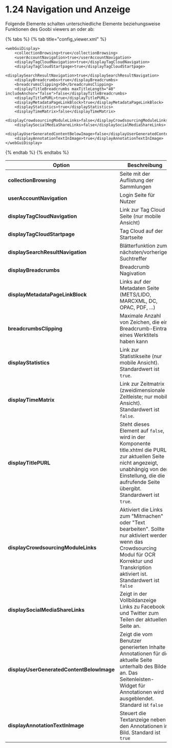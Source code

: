 # 1.24 Navigation und Anzeige

Folgende Elemente schalten unterschiedliche Elemente beziehungsweise Funktionen des Goobi viewers an oder ab:

{% tabs %}
{% tab title="config_viewer.xml" %}
```markup
<webGuiDisplay>
    <collectionBrowsing>true</collectionBrowsing>
    <userAccountNavigation>true</userAccountNavigation>
    <displayTagCloudNavigation>true</displayTagCloudNavigation>
    <displayTagCloudStartpage>true</displayTagCloudStartpage>
    <displaySearchResultNavigation>true</displaySearchResultNavigation>
    <displayBreadcrumbs>true</displayBreadcrumbs>
    <breadcrumsClipping>50</breadcrumsClipping>
    <displayTitleBreadcrumbs maxTitleLength="40" includeAnchor="false">false</displayTitleBreadcrumbs>
    <displayTitlePURL>true</displayTitlePURL>
    <displayMetadataPageLinkBlock>true</displayMetadataPageLinkBlock>
    <displayStatistics>true</displayStatistics>
    <displayTimeMatrix>false</displayTimeMatrix>
    <displayCrowdsourcingModuleLinks>false</displayCrowdsourcingModuleLinks>
    <displaySocialMediaShareLinks>false</displaySocialMediaShareLinks>
    <displayUserGeneratedContentBelowImage>false</displayUserGeneratedContentBelowImage>
    <displayAnnotationTextInImage>true</displayAnnotationTextInImage>
</webGuiDisplay>
```
{% endtab %}
{% endtabs %}

| **Option**                                | Beschreibung                                                                                                                                                                                                   |
| ----------------------------------------- | -------------------------------------------------------------------------------------------------------------------------------------------------------------------------------------------------------------- |
| **collectionBrowsing**                    | Seite mit der Auflistung der Sammlungen                                                                                                                                                                        |
| **userAccountNavigation**                 | Login Seite für Nutzer                                                                                                                                                                                         |
| **displayTagCloudNavigation**             | Link zur Tag Cloud Seite (nur mobile Ansicht)                                                                                                                                                                  |
| **displayTagCloudStartpage**              | Tag Cloud auf der Startseite                                                                                                                                                                                   |
| **displaySearchResultNavigation**         | Blätterfunktion zum nächsten/vorherigen Suchtreffer                                                                                                                                                            |
| **displayBreadcrumbs**                    | Breadcrumb Nagivation                                                                                                                                                                                          |
| **displayMetadataPageLinkBlock**          | Links auf der Metadaten Seite (METS/LIDO, MARCXML, DC, OPAC, PDF, ...)                                                                                                                                         |
| **breadcrumbsClipping**                   | Maximale Anzahl von Zeichen, die ein Breadcrumb-Eintrag eines Werktitels haben kann                                                                                                                            |
| **displayStatistics**                     | Link zur Statistikseite (nur mobile Ansicht). Standardwert ist `true`.                                                                                                                                         |
| **displayTimeMatrix**                     | Link zur Zeitmatrix (zweidimensionale Zeitleiste; nur mobile Ansicht). Standardwert ist `false`.                                                                                                               |
| **displayTitlePURL**                      | Steht dieses Element auf `false`, wird in der Komponente title.xhtml die PURL zur aktuellen Seite nicht angezeigt, unabhängig von der Einstellung, die die aufrufende Seite übergibt. Standardwert ist `true`. |
| **displayCrowdsourcingModuleLinks**       | Aktiviert die Links zum "Mitmachen" oder "Text bearbeiten". Sollte nur aktiviert werden, wenn das Crowdsourcing Modul für OCR Korrektur und Transkription aktiviert ist. Standardwert ist `false`              |
| **displaySocialMediaShareLinks**          | Zeigt in der Vollbildanzeige Links zu Facebook und Twitter zum Teilen der aktuellen Seite an.                                                                                                                  |
| **displayUserGeneratedContentBelowImage** | Zeigt die vom Benutzer generierten Inhalte / Annotationen für die aktuelle Seite unterhalb des Bildes an. Das Seitenleisten-Widget für Annotationen wird ausgeblendet. Standard ist `false`                    |
| **displayAnnotationTextInImage**          | Steuert die Textanzeige neben den Annotationen im Bild. Standard ist `true`                                                                                                                                    |
